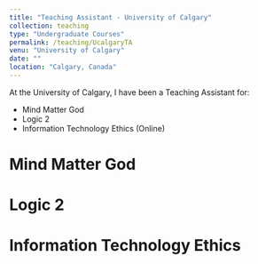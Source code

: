 ```yaml
---
title: "Teaching Assistant - University of Calgary"
collection: teaching
type: "Undergraduate Courses"
permalink: /teaching/UcalgaryTA
venu: "University of Calgary"
date: ""
location: "Calgary, Canada"
---
```


At the University of Calgary, I have been a Teaching Assistant for:
- Mind Matter God
- Logic 2
- Information Technology Ethics (Online)

Mind Matter God
======

Logic 2
======

Information Technology Ethics
======
